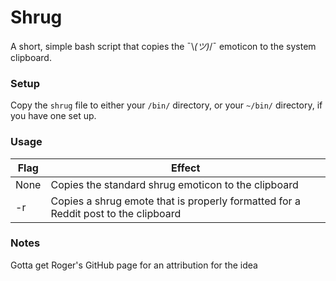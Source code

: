 # Shrug

A short, simple bash script that copies the ¯\\_(ツ)_/¯ emoticon to the system clipboard.

### Setup

Copy the ```shrug``` file to either your ```/bin/``` directory, or your ```~/bin/``` directory, if you have one set up.

### Usage

| Flag | Effect |
|------|--------|
| None | Copies the standard shrug emoticon to the clipboard                                |
| -r   | Copies a shrug emote that is properly formatted for a Reddit post to the clipboard |

### Notes

Gotta get Roger's GitHub page for an attribution for the idea
